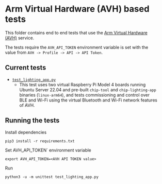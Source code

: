 # Arm Virtual Hardware (AVH) based tests

This folder contains end to end tests that use the [Arm Virtual Hardware (AVH)](https://www.arm.com/products/development-tools/simulation/virtual-hardware) service.

The tests require the `AVH_API_TOKEN` environment variable is set with the value from `AVH -> Profile -> API -> API Token`.

## Current tests

 * [`test_lighting_app.py`](test_lighting_app.py)
   * This test uses two virtual Raspberry Pi Model 4 boards running Ubuntu Server 22.04 and pre-built `chip-tool` and `chip-lighting-app` binaries (`linux-arm64`), and tests commissioning and control over BLE and Wi-Fi using the virtual Bluetooth and Wi-Fi network features of AVH.

## Running the tests

Install dependencies

```
pip3 install -r requirements.txt
```

Set AVH_API_TOKEN` environment variable

```
export AVH_API_TOKEN=<AVH API TOKEN value>
```

Run

```
python3 -u -m unittest test_lighting_app.py
```
